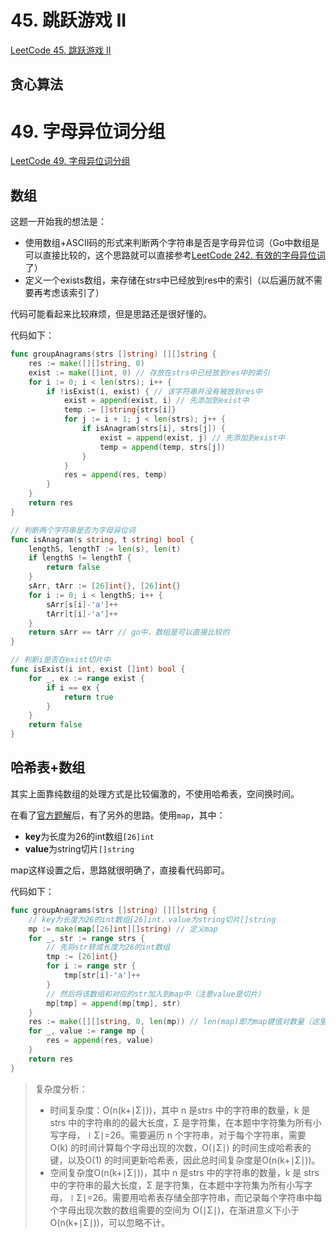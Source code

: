 # 45. 跳跃游戏 II

[LeetCode 45. 跳跃游戏 II](https://leetcode.cn/problems/jump-game-ii/)

## 贪心算法







# 49. 字母异位词分组

[LeetCode 49. 字母异位词分组](https://leetcode.cn/problems/group-anagrams/)

## 数组

这题一开始我的想法是：

- 使用数组+ASCII码的形式来判断两个字符串是否是字母异位词（Go中数组是可以直接比较的，这个思路就可以直接参考[LeetCode 242. 有效的字母异位词](https://leetcode.cn/problems/valid-anagram/)了）
- 定义一个exists数组，来存储在strs中已经放到res中的索引（以后遍历就不需要再考虑该索引了）

代码可能看起来比较麻烦，但是思路还是很好懂的。

代码如下：

```go
func groupAnagrams(strs []string) [][]string {
	res := make([][]string, 0)
	exist := make([]int, 0) // 存放在strs中已经放到res中的索引
	for i := 0; i < len(strs); i++ {
		if !isExist(i, exist) { // 该字符串并没有被放到res中
			exist = append(exist, i) // 先添加到exist中
			temp := []string{strs[i]}
			for j := i + 1; j < len(strs); j++ {
				if isAnagram(strs[i], strs[j]) {
					exist = append(exist, j) // 先添加到exist中
					temp = append(temp, strs[j])
				}
			}
			res = append(res, temp)
		}
	}
	return res
}

// 判断两个字符串是否为字母异位词
func isAnagram(s string, t string) bool {
	lengthS, lengthT := len(s), len(t)
	if lengthS != lengthT {
		return false
	}
	sArr, tArr := [26]int{}, [26]int{}
	for i := 0; i < lengthS; i++ {
		sArr[s[i]-'a']++
		tArr[t[i]-'a']++
	}
	return sArr == tArr // go中，数组是可以直接比较的
}

// 判断i是否在exist切片中
func isExist(i int, exist []int) bool {
	for _, ex := range exist {
		if i == ex {
			return true
		}
	}
	return false
}
```

## 哈希表+数组

其实上面靠纯数组的处理方式是比较偏激的，不使用哈希表，空间换时间。

在看了[官方题解](https://leetcode.cn/problems/group-anagrams/solution/zi-mu-yi-wei-ci-fen-zu-by-leetcode-solut-gyoc/)后，有了另外的思路。使用`map`，其中：

- **key**为长度为26的int数组`[26]int`
- **value**为string切片`[]string`

map这样设置之后，思路就很明确了，直接看代码即可。

代码如下：

```go
func groupAnagrams(strs []string) [][]string {
	// key为长度为26的int数组[26]int，value为string切片[]string
	mp := make(map[[26]int][]string) // 定义map
	for _, str := range strs {
		// 先将str转成长度为26的int数组
		tmp := [26]int{}
		for i := range str {
			tmp[str[i]-'a']++
		}
		// 然后将该数组和对应的str加入到map中（注意value是切片）
		mp[tmp] = append(mp[tmp], str)
	}
	res := make([][]string, 0, len(mp)) // len(map)即为map键值对数量（这里很显然res的cap是mp的键值对数量）
	for _, value := range mp {
		res = append(res, value)
	}
	return res
}
```

> 复杂度分析：
>
> - 时间复杂度：O(n(k+∣Σ∣))，其中 n 是strs 中的字符串的数量，k 是 strs 中的字符串的的最大长度，Σ 是字符集，在本题中字符集为所有小写字母，∣Σ∣=26。需要遍历 n 个字符串，对于每个字符串，需要 O(k) 的时间计算每个字母出现的次数，O(∣Σ∣) 的时间生成哈希表的键，以及O(1) 的时间更新哈希表，因此总时间复杂度是O(n(k+∣Σ∣))。
> - 空间复杂度O(n(k+∣Σ∣))，其中 n 是strs 中的字符串的数量，k 是 strs 中的字符串的最大长度，Σ 是字符集，在本题中字符集为所有小写字母，∣Σ∣=26。需要用哈希表存储全部字符串，而记录每个字符串中每个字母出现次数的数组需要的空间为 O(∣Σ∣)，在渐进意义下小于 O(n(k+∣Σ∣))，可以忽略不计。







